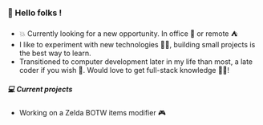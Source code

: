 ### 👋 Hello folks ! 

- :boom: Currently looking for a new opportunity. In office  :office: or remote  :tent: 
- I like to experiment with new technologies :man_technologist:, building small projects is the best way to learn.
- Transitioned to computer development later in my life than most, a late coder if you wish 🌱. Would love to get full-stack knowledge 🐱‍🏍! 

##### 💻 Current projects

- Working on a Zelda BOTW items modifier 🎮